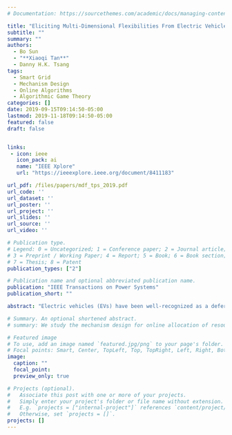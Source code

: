 ```yaml
---
# Documentation: https://sourcethemes.com/academic/docs/managing-content/

title: "Eliciting Multi-Dimensional Flexibilities From Electric Vehicles: A Mechanism Design Approach"
subtitle: ""
summary: ""
authors:
  - Bo Sun
  - "**Xiaoqi Tan**"
  - Danny H.K. Tsang
tags:
  - Smart Grid
  - Mechanism Design
  - Online Algorithms
  - Algorithmic Game Theory
categories: []
date: 2019-09-15T09:14:50-05:00
lastmod: 2019-11-18T09:14:50-05:00
featured: false
draft: false


links:
 - icon: ieee
   icon_pack: ai
   name: "IEEE Xplore"
   url: "https://ieeexplore.ieee.org/document/8411183"

url_pdf: /files/papers/mdf_tps_2019.pdf
url_code: ''
url_dataset: ''
url_poster: ''
url_project: ''
url_slides: ''
url_source: ''
url_video: ''

# Publication type.
# Legend: 0 = Uncategorized; 1 = Conference paper; 2 = Journal article;
# 3 = Preprint / Working Paper; 4 = Report; 5 = Book; 6 = Book section;
# 7 = Thesis; 8 = Patent
publication_types: ["2"]

# Publication name and optional abbreviated publication name.
publication: "IEEE Transactions on Power Systems"
publication_short: ""

abstract: "Electric vehicles (EVs) have been well-recognized as a deferrable load with the flexibility to shift their energy demands over time. Although this one-dimensional flexibility has been extensively investigated both by research and industrial implementations, the expanding energy demand and the associated uncertainties still make the integration of a large population of EVs into power system reliably and economically greatly challenging. In this paper, we design an auction scheme via mechanism design to elicit two additional flexibilities, namely, energy-flexibility and deadline-flexibility, from EVs. An offline mechanism is firstly designed as a benchmark based on the famous Vickrey-Clark-Groves mechanism. Then based on the primal-dual approach, we propose an online auction, in which all bids are truthful, the loss of social welfare is bounded by competitive ratio, and the mechanism can be implemented in polynomial time. By the numerical results, we quantitatively show that both the power system operators and individual EVs can benefit from the integration of the multi-dimensional flexibilities through our proposed mechanisms."

# Summary. An optional shortened abstract.
# summary: We study the mechanism design for online allocation of resources. A single supplier who allocates capacity-limited resources (e.g., computing cycles, network bandwidth, energy, etc. ) to requests that arrive in a sequential and arbitrary manner.

# Featured image
# To use, add an image named `featured.jpg/png` to your page's folder.
# Focal points: Smart, Center, TopLeft, Top, TopRight, Left, Right, BottomLeft, Bottom, BottomRight.
image:
  caption: ""
  focal_point:
  preview_only: true

# Projects (optional).
#   Associate this post with one or more of your projects.
#   Simply enter your project's folder or file name without extension.
#   E.g. `projects = ["internal-project"]` references `content/project/deep-learning/index.md`.
#   Otherwise, set `projects = []`.
projects: []
---
```

